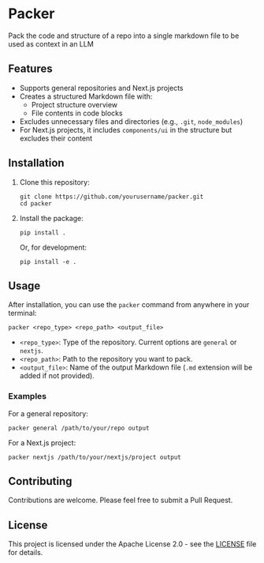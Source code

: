 # Packer

Pack the code and structure of a repo into a single markdown file to be used as context in an LLM

## Features

- Supports general repositories and Next.js projects
- Creates a structured Markdown file with:
  - Project structure overview
  - File contents in code blocks
- Excludes unnecessary files and directories (e.g., `.git`, `node_modules`)
- For Next.js projects, it includes `components/ui` in the structure but excludes their content

## Installation

1. Clone this repository:
   ```
   git clone https://github.com/yourusername/packer.git
   cd packer
   ```

2. Install the package:
   ```
   pip install .
   ```

   Or, for development:
   ```
   pip install -e .
   ```

## Usage

After installation, you can use the `packer` command from anywhere in your terminal:

```
packer <repo_type> <repo_path> <output_file>
```

- `<repo_type>`: Type of the repository. Current options are `general` or `nextjs`.
- `<repo_path>`: Path to the repository you want to pack.
- `<output_file>`: Name of the output Markdown file (`.md` extension will be added if not provided).

### Examples

For a general repository:
```
packer general /path/to/your/repo output
```

For a Next.js project:
```
packer nextjs /path/to/your/nextjs/project output
```

## Contributing

Contributions are welcome. Please feel free to submit a Pull Request.

## License

This project is licensed under the Apache License 2.0 - see the [LICENSE](LICENSE) file for details.
